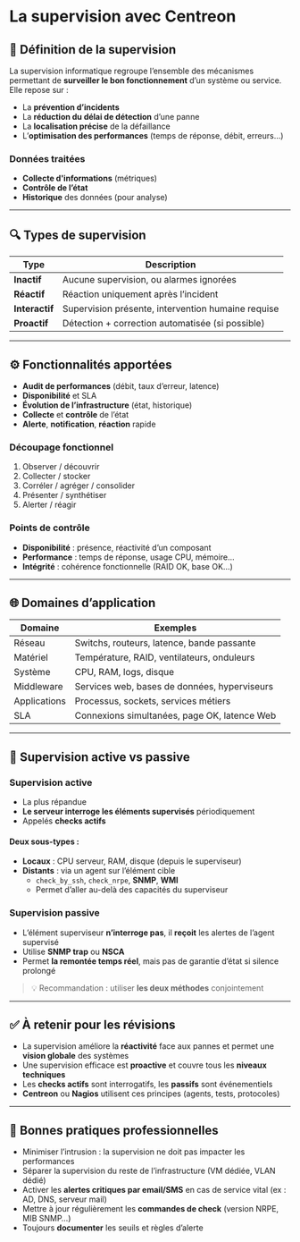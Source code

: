 # La supervision avec Centreon
## 🧩 Définition de la supervision

La supervision informatique regroupe l’ensemble des mécanismes permettant de **surveiller le bon fonctionnement** d’un système ou service.  
Elle repose sur :

- La **prévention d’incidents**
- La **réduction du délai de détection** d’une panne
- La **localisation précise** de la défaillance
- L’**optimisation des performances** (temps de réponse, débit, erreurs…)

### Données traitées

- **Collecte d'informations** (métriques)
- **Contrôle de l’état**
- **Historique** des données (pour analyse)

---

## 🔍 Types de supervision

|Type|Description|
|---|---|
|**Inactif**|Aucune supervision, ou alarmes ignorées|
|**Réactif**|Réaction uniquement après l’incident|
|**Interactif**|Supervision présente, intervention humaine requise|
|**Proactif**|Détection + correction automatisée (si possible)|

---

## ⚙️ Fonctionnalités apportées

- **Audit de performances** (débit, taux d’erreur, latence)
- **Disponibilité** et SLA
- **Évolution de l’infrastructure** (état, historique)
- **Collecte** et **contrôle** de l’état
- **Alerte**, **notification**, **réaction** rapide

### Découpage fonctionnel

1. Observer / découvrir
2. Collecter / stocker
3. Corréler / agréger / consolider
4. Présenter / synthétiser
5. Alerter / réagir

### Points de contrôle

- **Disponibilité** : présence, réactivité d’un composant
- **Performance** : temps de réponse, usage CPU, mémoire…
- **Intégrité** : cohérence fonctionnelle (RAID OK, base OK…)

---

## 🌐 Domaines d’application

|Domaine|Exemples|
|---|---|
|Réseau|Switchs, routeurs, latence, bande passante|
|Matériel|Température, RAID, ventilateurs, onduleurs|
|Système|CPU, RAM, logs, disque|
|Middleware|Services web, bases de données, hyperviseurs|
|Applications|Processus, sockets, services métiers|
|SLA|Connexions simultanées, page OK, latence Web|

---

## 🔎 Supervision active vs passive

### Supervision active

- La plus répandue
- **Le serveur interroge les éléments supervisés** périodiquement
- Appelés **checks actifs**

#### Deux sous-types :

- **Locaux** : CPU serveur, RAM, disque (depuis le superviseur)
- **Distants** : via un agent sur l’élément cible
    - `check_by_ssh`, `check_nrpe`, **SNMP**, **WMI**
    - Permet d’aller au-delà des capacités du superviseur

### Supervision passive

- L’élément superviseur **n’interroge pas**, il **reçoit** les alertes de l’agent supervisé
- Utilise **SNMP trap** ou **NSCA**
- Permet **la remontée temps réel**, mais pas de garantie d’état si silence prolongé

> 💡 Recommandation : utiliser **les deux méthodes** conjointement

---

## ✅ À retenir pour les révisions

- La supervision améliore la **réactivité** face aux pannes et permet une **vision globale** des systèmes
- Une supervision efficace est **proactive** et couvre tous les **niveaux techniques**
- Les **checks actifs** sont interrogatifs, les **passifs** sont événementiels
- **Centreon** ou **Nagios** utilisent ces principes (agents, tests, protocoles)

---

## 📌 Bonnes pratiques professionnelles

- Minimiser l’intrusion : la supervision ne doit pas impacter les performances
- Séparer la supervision du reste de l’infrastructure (VM dédiée, VLAN dédié)
- Activer les **alertes critiques par email/SMS** en cas de service vital (ex : AD, DNS, serveur mail)
- Mettre à jour régulièrement les **commandes de check** (version NRPE, MIB SNMP…)
- Toujours **documenter** les seuils et règles d’alerte